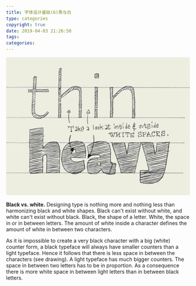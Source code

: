 ```yaml
---
title: 字体设计基础(6)黑与白
type: categories
copyright: true
date: 2019-04-03 21:26:50
tags:
categories:
---
```


![img](字体设计基础-6-黑与白/typebasics-06.jpg)

**Black vs. white.** Designing type is nothing more and nothing less than harmonizing black and white shapes. Black can't exist without white, and white can't exist without black. Black, the shape of a letter. White, the space in or in between letters. The amount of white inside a character defines the amount of white in between two characters.

As it is impossible to create a very black character with a big (white) counter form, a black typeface will always have smaller counters than a light typeface. Hence it follows that there is less space in between the characters (see drawing). A light typeface has much bigger counters. The space in between two letters has to be in proportion. As a consequence there is more white space in between light letters than in between black letters.